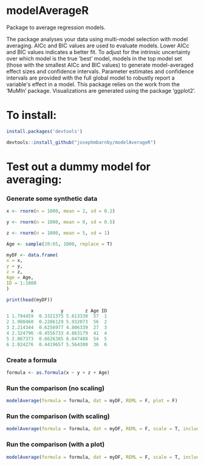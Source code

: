 # modelAverageR
Package to average regression models.

The package analyses your data using multi-model selection with model averaging. AICc and BIC values are used to evaluate models. Lower AICc and BIC values indicates a better fit. To adjust for the intrinsic uncertainty over which model is the true ‘best’ model, models in the top model set (those with the smallest AICc and BIC values) to generate model-averaged effect sizes and confidence intervals. Parameter estimates and confidence intervals are provided with the full global model to robustly report a variable's effect in a model. This package relies on the work from the ‘MuMIn’ package. Visualizations are generated using the package ‘ggplot2’.

# To install:
```r
install.packages('devtools')

devtools::install_github("josephmbarnby/modelAverageR")
```
# Test out a dummy model for averaging:

### Generate some synthetic data
```r
x <- rnorm(n = 1000, mean = 2, sd = 0.2)

y <- rnorm(n = 1000, mean = 0, sd = 0.5)

z <- rnorm(n = 1000, mean = 5, sd = 1)

Age <- sample(20:65, 1000, replace = T)

myDF <- data.frame(
x = x,
y = y,
z = z,
Age = Age,
ID = 1:1000
)

print(head(myDF))
```
```r
         x          y        z Age ID
1 1.794459  0.3321375 5.613330  57  1
2 1.980460  0.2286129 5.932073  56  2
3 2.214344  0.6256977 4.806339  27  3
4 2.324796 -0.4556733 4.663179  41  4
5 2.067373  0.6626385 6.047488  54  5
6 2.024276  0.4419657 5.564300  36  6
```
### Create a formula
```r
formula <- as.formula(x ~ y + z + Age)
```
### Run the comparison (no scaling)
```r
modelAverage(formula = formula, dat = myDF, REML = F, plot = F)
```
### Run the comparison (with scaling)
```r
modelAverage(formula = formula, dat = myDF, REML = F, scale = T, include = c('x', 'y', 'z', 'Age'), plot = F)
```
### Run the comparison (with a plot)
```r
modelAverage(formula = formula, dat = myDF, REML = F, scale = T, include = c('x', 'y', 'z', 'Age'), plot = T)
```
